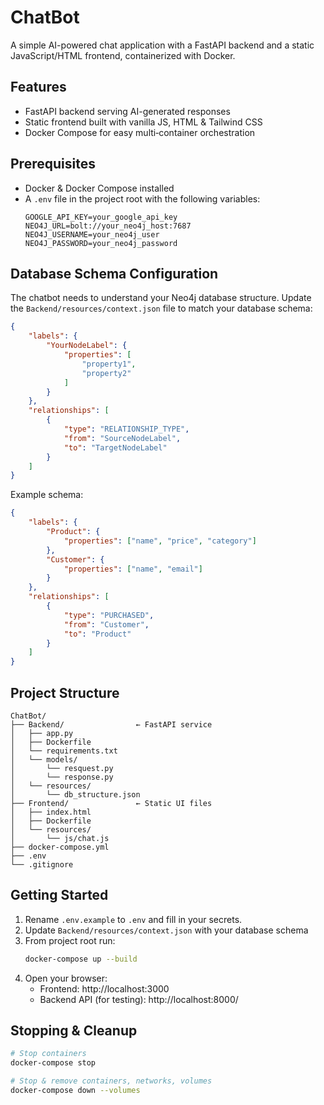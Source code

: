 # ChatBot

A simple AI-powered chat application with a FastAPI backend and a static JavaScript/HTML frontend, containerized with Docker.

## Features

- FastAPI backend serving AI-generated responses  
- Static frontend built with vanilla JS, HTML & Tailwind CSS  
- Docker Compose for easy multi‑container orchestration  

## Prerequisites

- Docker & Docker Compose installed  
- A `.env` file in the project root with the following variables:
  ```env
  GOOGLE_API_KEY=your_google_api_key
  NEO4J_URL=bolt://your_neo4j_host:7687
  NEO4J_USERNAME=your_neo4j_user
  NEO4J_PASSWORD=your_neo4j_password
  ```

## Database Schema Configuration

The chatbot needs to understand your Neo4j database structure. Update the `Backend/resources/context.json` file to match your database schema:

```json
{
    "labels": {
        "YourNodeLabel": {
            "properties": [
                "property1",
                "property2"
            ]
        }
    },
    "relationships": [
        {
            "type": "RELATIONSHIP_TYPE",
            "from": "SourceNodeLabel",
            "to": "TargetNodeLabel"
        }
    ]
}
```

  Example schema:
```json
{
    "labels": {
        "Product": {
            "properties": ["name", "price", "category"]
        },
        "Customer": {
            "properties": ["name", "email"]
        }
    },
    "relationships": [
        {
            "type": "PURCHASED",
            "from": "Customer",
            "to": "Product"
        }
    ]
}
```
  
## Project Structure

```
ChatBot/
├── Backend/                ← FastAPI service
│   ├── app.py
│   ├── Dockerfile
│   └── requirements.txt
│   └── models/
│       └── resquest.py
│       └── response.py
│   └── resources/
│       └── db_structure.json
├── Frontend/               ← Static UI files
│   ├── index.html
│   ├── Dockerfile
│   └── resources/
│       └── js/chat.js
├── docker-compose.yml
├── .env
└── .gitignore
```

## Getting Started

1. Rename `.env.example` to `.env` and fill in your secrets. 
2. Update `Backend/resources/context.json` with your database schema
3. From project root run:
   ```bash
   docker-compose up --build
   ```
4. Open your browser:
   - Frontend: http://localhost:3000  
   - Backend API (for testing): http://localhost:8000/  

## Stopping & Cleanup

```bash
# Stop containers
docker-compose stop

# Stop & remove containers, networks, volumes
docker-compose down --volumes
```
